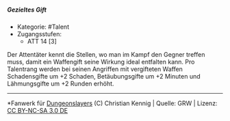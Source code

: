 <!---
Dies ist ein Fanwerk für DUNGEONSLAYERS (C) von Christian Kennig

Quellen:      [Dungeonslayers Grundregelwerk](https://dungeonslayers.net/download/Dungeonslayers4.pdf)
              [Talentbeschreibungen](https://www.f-space.de/ds4/tools-talentcards.html)
License:      [CC-BY-NC-SA 4.0](https://creativecommons.org/licenses/by-nc-sa/4.0/deed.de)
Richtlinien:  [Fanwerkrichtlinien](https://www.dungeonslayers.net/fanwerk-richtlinien/)
Autor:        Zauberlehrling
-->

  
##### Gezieltes Gift  
- Kategorie: #Talent  
- Zugangsstufen:  
  - ATT 14 [3]  

Der Attentäter kennt die Stellen, wo man im Kampf den Gegner treffen muss, damit ein Waffengift seine Wirkung ideal entfalten kann. Pro Talentrang werden bei seinen Angriffen mit vergifteten Waffen Schadensgifte um +2 Schaden, Betäubungsgifte um +2 Minuten und Lähmungsgifte um +2 Runden erhöht.


___  
*Fanwerk für [Dungeonslayers](https://www.dungeonslayers.net/) (C) Christian Kennig | Quelle: GRW | Lizenz: [CC BY-NC-SA 3.0 DE](https://creativecommons.org/licenses/by-nc-sa/3.0/de/)  